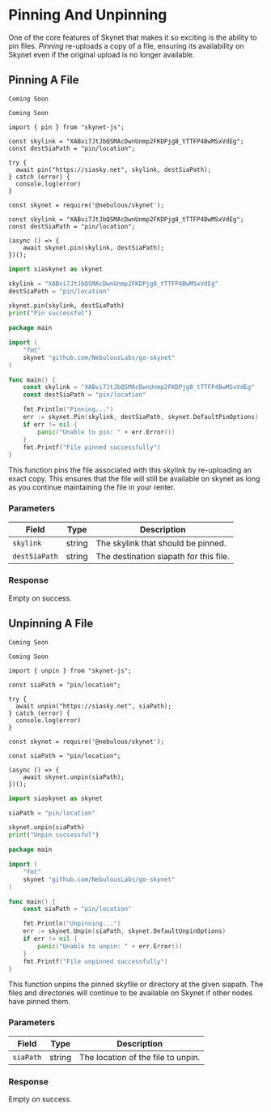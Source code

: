# Pinning And Unpinning

One of the core features of Skynet that makes it so exciting is the ability to
pin files. *Pinning* re-uploads a copy of a file, ensuring its availability on
Skynet even if the original upload is no longer available.

## Pinning A File

```shell--curl
Coming Soon
```

```shell--cli
Coming Soon
```

```javascript--browser
import { pin } from "skynet-js";

const skylink = "XABvi7JtJbQSMAcDwnUnmp2FKDPjg8_tTTFP4BwMSxVdEg";
const destSiaPath = "pin/location";

try {
  await pin("https://siasky.net", skylink, destSiaPath);
} catch (error) {
  console.log(error)
}
```

```javascript--node
const skynet = require('@nebulous/skynet');

const skylink = "XABvi7JtJbQSMAcDwnUnmp2FKDPjg8_tTTFP4BwMSxVdEg";
const destSiaPath = "pin/location";

(async () => {
	await skynet.pin(skylink, destSiaPath);
})();
```

```python
import siaskynet as skynet

skylink = "XABvi7JtJbQSMAcDwnUnmp2FKDPjg8_tTTFP4BwMSxVdEg"
destSiaPath = "pin/location"

skynet.pin(skylink, destSiaPath)
print("Pin successful")
```

```go
package main

import (
	"fmt"
	skynet "github.com/NebulousLabs/go-skynet"
)

func main() {
	const skylink = "XABvi7JtJbQSMAcDwnUnmp2FKDPjg8_tTTFP4BwMSxVdEg"
	const destSiaPath = "pin/location"

	fmt.Println("Pinning...")
	err := skynet.Pin(skylink, destSiaPath, skynet.DefaultPinOptions)
	if err != nil {
		panic("Unable to pin: " + err.Error())
	}
	fmt.Printf("File pinned successfully")
}
```

This function pins the file associated with this skylink by re-uploading an
exact copy. This ensures that the file will still be available on skynet as long
as you continue maintaining the file in your renter.

### Parameters

Field | Type | Description
----- | ---- | -----------
`skylink` | string | The skylink that should be pinned.
`destSiaPath` | string | The destination siapath for this file.

### Response

Empty on success.

## Unpinning A File

```shell--curl
Coming Soon
```

```shell--cli
Coming Soon
```

```javascript--browser
import { unpin } from "skynet-js";

const siaPath = "pin/location";

try {
  await unpin("https://siasky.net", siaPath);
} catch (error) {
  console.log(error)
}
```

```javascript--node
const skynet = require('@nebulous/skynet');

const siaPath = "pin/location";

(async () => {
	await skynet.unpin(siaPath);
})();
```

```python
import siaskynet as skynet

siaPath = "pin/location"

skynet.unpin(siaPath)
print("Unpin successful")
```

```go
package main

import (
	"fmt"
	skynet "github.com/NebulousLabs/go-skynet"
)

func main() {
	const siaPath = "pin/location"

	fmt.Println("Unpinning...")
	err := skynet.Unpin(siaPath, skynet.DefaultUnpinOptions)
	if err != nil {
		panic("Unable to unpin: " + err.Error())
	}
	fmt.Printf("File unpinned successfully")
}
```

This function unpins the pinned skyfile or directory at the given siapath. The
files and directories will continue to be available on Skynet if other nodes
have pinned them.

### Parameters

Field | Type | Description
----- | ---- | -----------
`siaPath` | string | The location of the file to unpin.

### Response

Empty on success.

